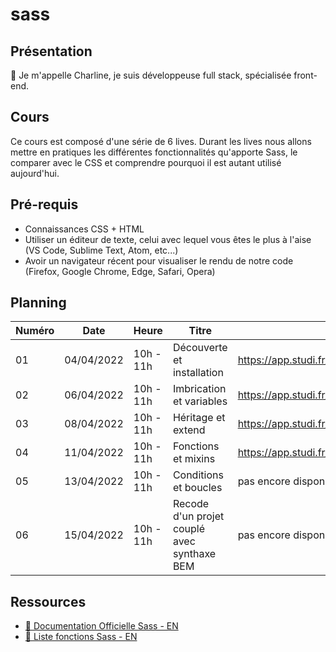 # sass

## Présentation
👋 Je m'appelle Charline, je suis développeuse full stack, spécialisée front-end. 

## Cours
Ce cours est composé d'une série de 6 lives.
Durant les lives nous allons mettre en pratiques les différentes fonctionnalités qu'apporte Sass, le comparer avec le CSS et comprendre pourquoi il est autant utilisé aujourd'hui.

## Pré-requis
- Connaissances CSS + HTML   
- Utiliser un éditeur de texte, celui avec lequel vous êtes le plus à l'aise (VS Code, Sublime Text, Atom, etc...)  
- Avoir un navigateur récent pour visualiser le rendu de notre code (Firefox, Google Chrome, Edge, Safari, Opera)  

## Planning

| Numéro | Date       | Heure     | Titre                                       | Replay                |
|--------|------------|-----------|---------------------------------------------|-----------------------|
| 01     | 04/04/2022 | 10h - 11h | Découverte et installation                  | https://app.studi.fr/#/dashboard/events/31090/replay |
| 02     | 06/04/2022 | 10h - 11h | Imbrication et variables                    | https://app.studi.fr/#/dashboard/events/31091/replay |
| 03     | 08/04/2022 | 10h - 11h | Héritage et extend                          | https://app.studi.fr/#/dashboard/events/31092/replay |
| 04     | 11/04/2022 | 10h - 11h | Fonctions et mixins                         | https://app.studi.fr/#/dashboard/events/31093/replay |
| 05     | 13/04/2022 | 10h - 11h | Conditions et boucles                       | pas encore disponible |
| 06     | 15/04/2022 | 10h - 11h | Recode d'un projet couplé avec synthaxe BEM | pas encore disponible |

## Ressources

- [📖 Documentation Officielle Sass - EN](https://sass-lang.com/)
- [📖 Liste fonctions Sass - EN](https://www.w3schools.com/sass/sass_functions_string.php)